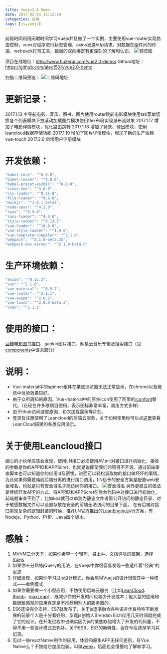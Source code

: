 ```yaml
---
title: Vuejs2.0 Demo
date: 2017-02-04 15:12:19
categories: 前端
tags: [js,vuejs]
---
```

前段时间利用闲暇时间学习Vuejs并且做了一个实例，主要使用vue-router实现路由控制，vuex对程序进行状态管理，axios发送http请求。对数据在组件间的传递、webpack打包工具、数据的双向绑定有更深刻的了解和认识。
![预览图](http://huzerui.com/blog/img/post/2017-02-04-vue2.0-demo-poster.gif)

项目在线地址：http://www.huzerui.com/vue2.0-demo/
Github地址：https://github.com/alex1504/vue2.0-demo

扫描二维码预览：
![二维码地址](/blog/img/post/2017-03-04-vuejs-demo-qrcode.png)

# 更新记录：
2017.1.13 主导航电影、音乐、图书、图片使用router跳转电影模块使用tab菜单切换各个列表模块下拉滚动加载图片模块使用flex布局实现瀑布流效果
2017.1.17 增加了电影详情模块，优化路由跳转
2017.1.18 增加了登录、登出模块，使用leancloud数据存储功能
2017.1.19 增加了图片详情模块，增加了新的生产依赖vue-touch
2017.2.6 新增用户注册模块

# 开发依赖：
```javascript
"babel-core": "^6.0.0",
"babel-loader": "^6.0.0",
"babel-preset-es2015": "^6.0.0",
"cross-env": "^3.0.0",
"css-loader": "^0.25.0",
"file-loader": "^0.9.0",
"mockjs": "^1.0.1-beta3",
"node-sass": "^4.2.0",
"sass": "^0.5.0",
"sass-loader": "^4.0.0",
"style-loader": "^0.13.1",
"vue-loader": "^10.0.0",
"vue-style-loader": "^1.0.0",
"vue-template-compiler": "^2.1.0",
"webpack": "^2.1.0-beta.25",
"webpack-dev-server": "^2.1.0-beta.9"
```
# 生产环境依赖：
```javascript
"axios": "^0.15.3",
"vue": "^2.1.0",
"vue-material": "^0.5.2",
"vue-router": "^2.1.1",
"vue-swipe": "^2.0.2",
"vue-touch": "^2.0.0-beta.3",
"vuex": "^2.1.1"
```

# 使用的接口：
[豆瓣电影图书接口](https://developers.douban.com/wiki/?title=api_v2)、gankio图片接口、网易云音乐专辑及搜索接口（见[components](https://github.com/alex1504/vue2.0-demo/tree/gh-pages/src/components)中请求部分）

# 说明：
- Vue-material中的spinner组件在某些浏览器无法正常显示，在chrome以及微信中体验效果较好。
- 由于众所周知的原因，Vue-material中的原生icon使用了阿里的[iconfont](http://www.iconfont.cn/)替代。（已经在许多歌项目使用，表示图标非常丰富，调用方式多样）
- 由于ithub访问速度原因，初次加载需稍等片刻。
- 登录及注册使用了Leancloud的后端云服务，关于如何使用你可以点[这里](https://leancloud.cn/docs/demo.html)查看LeanCloud搭建的各类应用演示。

# 关于使用Leancloud接口
细心的小伙伴应该会发现，使用LN接口必须使用AV.init对接口进行初始化，接收的参数是你的APPID和APPScret，也就是说即使我们的项目不开源，通过前端审查脚本也可以知道你的应用id及密钥，进而可以轻松调取你的接口做坏坏的事情。
为此如果你需要纯前后端分离的进行接口调用，LN给予的安全方案是配置web安全域名，也就是只有安全域名才能访问你的接口。
![安全域名](/blog/img/post/2017-02-04-leancloud-web-security.png)
另外更稳妥的做法是传统开发APP的方式，将APPID和APPScret在后台代码中对接口进行初始化，前端就审查不到了，比如koa就可以单独为静态文件设置公开访问的静态目录，对于敏感数据文件可以设置存放在安全的前端无法访问的目录下面。
在有后端对接口实现复杂的逻辑封装的时候，推荐LN官方推出的[LeanEngine](https://leancloud.cn/docs/leanengine_overview.html)运行方案，有Nodejs、Pythod、PHP、Java四个版本。

# 感触：
1. MVVM三分天下，如果你希望一个轻巧、易上手、文档详尽的框架，选择[Vuejs](https://cn.vuejs.org/)
2. 如果你十分熟练jQuery的用法，在Vuejs中你很容易发现一些遗传着“经典”的足迹
3. 仔细发现，如果你学习过js设计模式，你会觉得Vuejs的设计很像其中一种模式——单例模式
4. 如果你需要做一个小型应用，不妨使用后端云服务（比如[LeanCloud](https://leancloud.cn/)、[Bomb](http://www.bmob.cn/)、[maxLeap](https://maxleap.cn/s/web/zh_cn/index.html)），既减少你的开发时间也减少开发成本；但大型的应用和数据敏感型的应用肯定是不推荐用别人的服务器的。
5. ES6还没完全支持，ES7就发布了，关于js逐渐融合各种语言优良特性不断发展的前景个人是十分看好的，毕竟js创始人Brendan Eich仅用几天时间就完成了它的设计。在开发过程中也确实因为js的某些缺陷增大了开发的代码量，不得不用一些设计模式去弥补。关于ES6、ES7的新特性，会在今后逐渐学习并记录。
6. 见过一些reactNative制作的应用，体验和原生APP无任何差别，有Vue Native么？不妨给它加层包装，叫做[weex](https://weex.incubator.apache.org/cn/)，后面也会慢慢地了解和学习。

